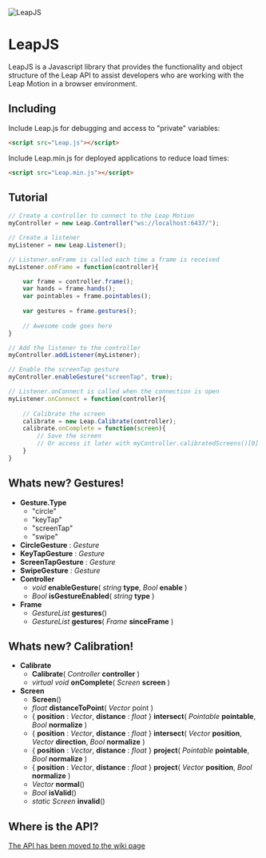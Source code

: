 ![LeapJS](http://deckar01.github.com/images/LeapJS.png)

LeapJS
======

LeapJS is a Javascript library that provides the functionality and object structure of the Leap API to assist developers who are working with the Leap Motion in a browser environment.

## Including

Include Leap.js for debugging and access to "private" variables:
```html
<script src="Leap.js"></script>
```

Include Leap.min.js for deployed applications to reduce load times:
```html
<script src="Leap.min.js"></script>
```

## Tutorial

```javascript
// Create a controller to connect to the Leap Motion
myController = new Leap.Controller("ws://localhost:6437/");

// Create a listener
myListener = new Leap.Listener();

// Listener.onFrame is called each time a frame is received
myListener.onFrame = function(controller){

    var frame = controller.frame();
    var hands = frame.hands();
    var pointables = frame.pointables();
    
    var gestures = frame.gestures();
    
    // Awesome code goes here
}

// Add the listener to the controller
myController.addListener(myListener);

// Enable the screenTap gesture
myController.enableGesture("screenTap", true);

// Listener.onConnect is called when the connection is open
myListener.onConnect = function(controller){
 
    // Calibrate the screen
    calibrate = new Leap.Calibrate(controller);
    calibrate.onComplete = function(screen){
        // Save the screen
        // Or access it later with myController.calibratedScreens()[0]
    }
}
```

## Whats new? Gestures!
* **Gesture.Type**
  * "circle"
  * "keyTap"
  * "screenTap"
  * "swipe"
* **CircleGesture** : _Gesture_
* **KeyTapGesture** : _Gesture_
* **ScreenTapGesture** : _Gesture_
* **SwipeGesture** : _Gesture_
* **Controller**
  * _void_ **enableGesture**( _string_ **type**, _Bool_ **enable** )
  * _Bool_ **isGestureEnabled**( _string_ **type** )
* **Frame**
  * _GestureList_ **gestures**()
  * _GestureList_ **gestures**( _Frame_ **sinceFrame** )

## Whats new? Calibration!
* **Calibrate**
  * **Calibrate**( _Controller_ **controller** )
  * _virtual void_ **onComplete**( _Screen_ **screen** )
* **Screen**
  * **Screen**()
  * _float_ **distanceToPoint**( _Vector_ point )
  * { **position** : _Vector_, **distance** : _float_ } **intersect**( _Pointable_ **pointable**, _Bool_ **normalize** )
  * { **position** : _Vector_, **distance** : _float_ } **intersect**( _Vector_ **position**, _Vector_ **direction**, _Bool_ **normalize** )
  * { **position** : _Vector_, **distance** : _float_ } **project**( _Pointable_ **pointable**, _Bool_ **normalize** )
  * { **position** : _Vector_, **distance** : _float_ } **project**( _Vector_ **position**, _Bool_ **normalize** )
  * _Vector_ **normal**()
  * _Bool_ **isValid**()
  * _static Screen_ **invalid**()

## Where is the API?
[The API has been moved to the wiki page](https://github.com/deckar01/LeapJS/wiki)
